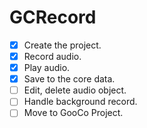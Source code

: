 # GCRecord

- [x] Create the project.
- [x] Record audio.
- [x] Play audio.
- [x] Save to the core data.
- [ ] Edit, delete audio object.
- [ ] Handle background record.
- [ ] Move to GooCo Project.
